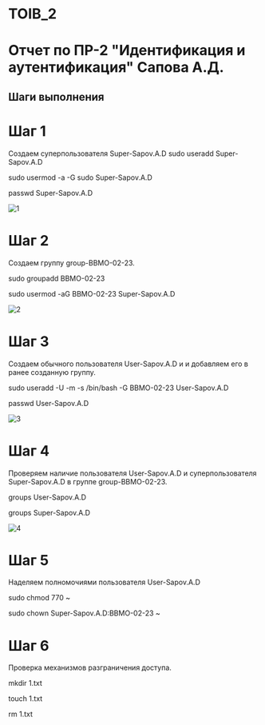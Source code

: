 # TOIB_2
# Отчет по ПР-2 "Идентификация и аутентификация" Сапова А.Д.


## Шаги выполнения


# Шаг 1


Создаем суперпользователя Super-Sapov.A.D
 sudo useradd Super-Sapov.A.D
 
 sudo usermod -a -G sudo Super-Sapov.A.D
 
 passwd Super-Sapov.A.D
 
![1](https://github.com/Sap0ff/TOIB_2/assets/146374157/4bfaedf3-f672-416d-83d8-11bfbda344bd)


# Шаг 2

Создаем группу group-BBMO-02-23.

sudo groupadd BBMO-02-23

sudo usermod -aG BBMO-02-23 Super-Sapov.A.D


![2](https://github.com/Sap0ff/TOIB_2/assets/146374157/3acd7a8f-d28b-460e-9ce7-08263a51ec88)


# Шаг 3

Создаем обычного пользователя User-Sapov.A.D и и добавляем его в ранее созданную группу.

sudo useradd -U -m -s /bin/bash -G BBMO-02-23 User-Sapov.A.D

passwd User-Sapov.A.D

![3](https://github.com/Sap0ff/TOIB_2/assets/146374157/d147775c-e434-4cf8-9d8c-f01a0128a284)


# Шаг 4
Проверяем наличие пользователя User-Sapov.A.D и суперпользователя Super-Sapov.A.D в группе group-BBMO-02-23.

groups User-Sapov.A.D

groups Super-Sapov.A.D

![4](https://github.com/Sap0ff/TOIB_2/assets/146374157/15a8433e-a4ce-473a-8e56-f3cbd3996c8c)


# Шаг 5
Наделяем полномочиями пользователя User-Sapov.A.D

sudo chmod 770 ~

sudo chown Super-Sapov.A.D:BBMO-02-23 ~


# Шаг 6
Проверка механизмов разграничения доступа.

mkdir 1.txt

touch 1.txt

rm 1.txt
